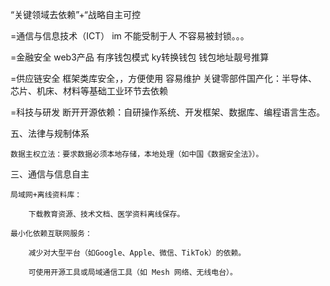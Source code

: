 
“关键领域去依赖”+“战略自主可控


=通信与信息技术（ICT） im 不能受制于人  不容易被封锁。。。

=金融安全   web3产品
有序钱包模式   ky转换钱包
钱包地址靓号推算



=供应链安全 框架类库安全，，方便使用  容易维护
关键零部件国产化：半导体、芯片、机床、材料等基础工业环节去依赖


=科技与研发
断开开源依赖：自研操作系统、开发框架、数据库、编程语言生态。


五、法律与规制体系

    数据主权立法：要求数据必须本地存储，本地处理（如中国《数据安全法》）。



三、通信与信息自主

    局域网+离线资料库：

        下载教育资源、技术文档、医学资料离线保存。

    最小化依赖互联网服务：

        减少对大型平台（如Google、Apple、微信、TikTok）的依赖。

        可使用开源工具或局域通信工具（如 Mesh 网络、无线电台）。


